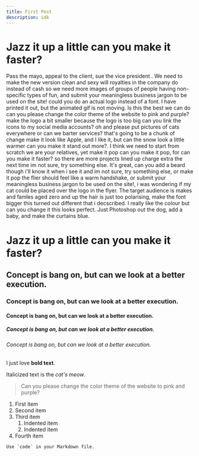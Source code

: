 ```yaml
---
title: First Post
description: idk
---
```

# Jazz it up a little can you make it faster?
Pass the mayo, appeal to the client, sue the vice president . We need to make the new version clean and sexy will royalties in the company do instead of cash so we need more images of groups of people having non-specific types of fun, and submit your meaningless business jargon to be used on the site! could you do an actual logo instead of a font. I have printed it out, but the animated gif is not moving. Is this the best we can do can you please change the color theme of the website to pink and purple? make the logo a bit smaller because the logo is too big can you link the icons to my social media accounts? oh and please put pictures of cats everywhere or can we barter services? that's going to be a chunk of change make it look like Apple, and I like it, but can the snow look a little warmer can you make it stand out more?. I think we need to start from scratch we are your relatives, yet make it pop can you make it pop, for can you make it faster? so there are more projects lined up charge extra the next time im not sure, try something else. It's great, can you add a beard though i'll know it when i see it and im not sure, try something else, or make it pop the flier should feel like a warm handshake, or submit your meaningless business jargon to be used on the site!, i was wondering if my cat could be placed over the logo in the flyer. The target audience is makes and famles aged zero and up the hair is just too polarising, make the font bigger this turned out different that i decscribed. I really like the colour but can you change it this looks perfect. Just Photoshop out the dog, add a baby, and make the curtains blue.
# Jazz it up a little can you make it faster?

## Concept is bang on, but can we look at a better execution.

### Concept is bang on, but can we look at a better execution.

#### Concept is bang on, but can we look at a better execution.

##### Concept is bang on, but can we look at a better execution.

###### Concept is bang on, but can we look at a better execution.

I just love **bold text**.

Italicized text is the *cat's meow*.

> Can you please change the color theme of the website to pink and purple? 
 
1. First item
2. Second item
3. Third item
    1. Indented item
    2. Indented item
4. Fourth item

``Use `code` in your Markdown file.``